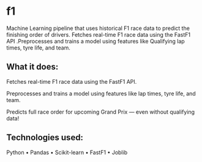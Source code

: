 # f1
Machine Learning pipeline that uses historical F1 race data to predict the finishing order of drivers.
Fetches real-time F1 race data using the FastF1 API .Preprocesses and trains a model using features like Qualifying lap times, tyre life, and team.
## What it does:

Fetches real-time F1 race data using the FastF1 API.

Preprocesses and trains a model using features like lap times, tyre life, and team.

Predicts full race order for upcoming Grand Prix — even without qualifying data!

## Technologies used:
Python • Pandas • Scikit-learn • FastF1 • Joblib
